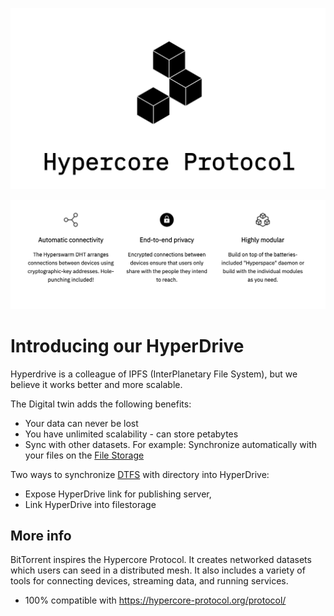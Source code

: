 ![](img/hypercore.png ":size=700x")

![](img/hypercore2.png ":size=700x")

# Introducing our HyperDrive

Hyperdrive is a colleague of IPFS (InterPlanetary File System), but we believe it works better and more scalable.

The Digital twin adds the following benefits: 
- Your data can never be lost
- You have unlimited scalability - can store petabytes
- Sync with other datasets. For example: Synchronize automatically with your files on the [File Storage](aydo)

Two ways to synchronize [DTFS](dtfs) with directory into HyperDrive:
- Expose HyperDrive link for publishing server,
- Link HyperDrive into filestorage

## More info

BitTorrent inspires the Hypercore Protocol. It creates networked datasets which users can seed in a distributed mesh. It also includes a variety of tools for connecting devices, streaming data, and running services.

- 100% compatible with https://hypercore-protocol.org/protocol/